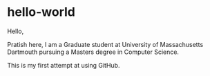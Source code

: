 # hello-world

Hello,

Pratish here, I am a Graduate student at University of Massachusetts Dartmouth pursuing a Masters degree in Computer Science. 

This is my first attempt at using GitHub.
